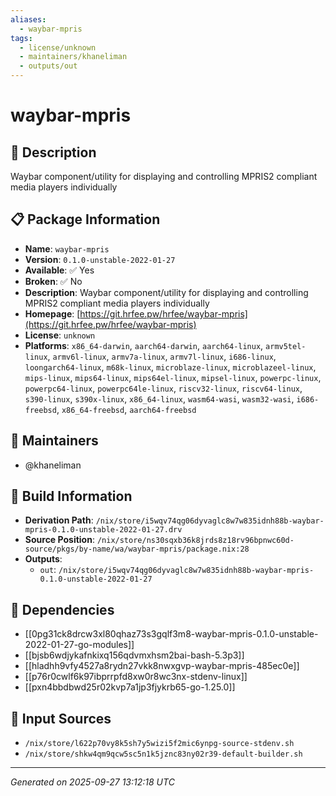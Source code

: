 ```yaml
---
aliases:
  - waybar-mpris
tags:
  - license/unknown
  - maintainers/khaneliman
  - outputs/out
---
```


# waybar-mpris

## 📝 Description

Waybar component/utility for displaying and controlling MPRIS2 compliant media players individually

## 📋 Package Information

- **Name**: `waybar-mpris`
- **Version**: `0.1.0-unstable-2022-01-27`
- **Available**: ✅ Yes
- **Broken**: ✅ No
- **Description**: Waybar component/utility for displaying and controlling MPRIS2 compliant media players individually
- **Homepage**: [https://git.hrfee.pw/hrfee/waybar-mpris](https://git.hrfee.pw/hrfee/waybar-mpris)
- **License**: `unknown`
- **Platforms**: `x86_64-darwin`, `aarch64-darwin`, `aarch64-linux`, `armv5tel-linux`, `armv6l-linux`, `armv7a-linux`, `armv7l-linux`, `i686-linux`, `loongarch64-linux`, `m68k-linux`, `microblaze-linux`, `microblazeel-linux`, `mips-linux`, `mips64-linux`, `mips64el-linux`, `mipsel-linux`, `powerpc-linux`, `powerpc64-linux`, `powerpc64le-linux`, `riscv32-linux`, `riscv64-linux`, `s390-linux`, `s390x-linux`, `x86_64-linux`, `wasm64-wasi`, `wasm32-wasi`, `i686-freebsd`, `x86_64-freebsd`, `aarch64-freebsd`
## 👥 Maintainers

- @khaneliman


## 🔧 Build Information

- **Derivation Path**: `/nix/store/i5wqv74qg06dyvaglc8w7w835idnh88b-waybar-mpris-0.1.0-unstable-2022-01-27.drv`
- **Source Position**: `/nix/store/ns30sqxb36k8jrds8z18rv96bpnwc60d-source/pkgs/by-name/wa/waybar-mpris/package.nix:28`
- **Outputs**:
  - `out`:  `/nix/store/i5wqv74qg06dyvaglc8w7w835idnh88b-waybar-mpris-0.1.0-unstable-2022-01-27`

## 🔗 Dependencies

- [[0pg31ck8drcw3xl80qhaz73s3gqlf3m8-waybar-mpris-0.1.0-unstable-2022-01-27-go-modules]]
- [[bjsb6wdjykafnkixq156qdvmxhsm2bai-bash-5.3p3]]
- [[hladhh9vfy4527a8rydn27vkk8nwxgvp-waybar-mpris-485ec0e]]
- [[p76r0cwlf6k97ibprrpfd8xw0r8wc3nx-stdenv-linux]]
- [[pxn4bbdbwd25r02kvp7a1jp3fjykrb65-go-1.25.0]]

## 📁 Input Sources

- `/nix/store/l622p70vy8k5sh7y5wizi5f2mic6ynpg-source-stdenv.sh`
- `/nix/store/shkw4qm9qcw5sc5n1k5jznc83ny02r39-default-builder.sh`

---
*Generated on 2025-09-27 13:12:18 UTC*
